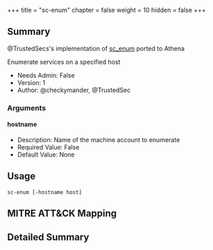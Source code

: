 +++
title = "sc-enum"
chapter = false
weight = 10
hidden = false
+++

## Summary
@TrustedSecs's implementation of [sc_enum](https://github.com/trustedsec/CS-Situational-Awareness-BOF) ported to Athena

Enumerate services on a specified host

- Needs Admin: False  
- Version: 1  
- Author: @checkymander, @TrustedSec  

### Arguments

#### hostname

- Description: Name of the machine account to enumerate
- Required Value: False  
- Default Value: None  

## Usage

```
sc-enum [-hostname host]
```

## MITRE ATT&CK Mapping

## Detailed Summary

